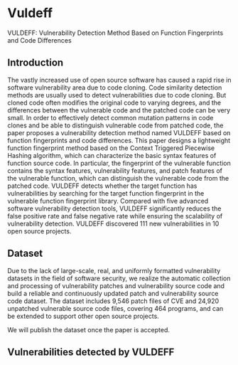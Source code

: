 # Vuldeff
VULDEFF: Vulnerability Detection Method Based on Function Fingerprints and Code Differences
## Introduction
The vastly increased use of open source software has caused a rapid rise in software vulnerability area due to code cloning. Code similarity detection methods are usually used to detect vulnerabilities due to code cloning. But cloned code often modifies the original code to varying degrees, and the differences between the vulnerable code and the patched code can be very small. In order to effectively detect common mutation patterns in code clones and be able to distinguish vulnerable code from patched code, the paper proposes a vulnerability detection method named VULDEFF based on function fingerprints and code differences. This paper designs a lightweight function fingerprint method based on the Context Triggered Piecewise Hashing algorithm, which can characterize the basic syntax features of function source code. In particular, the fingerprint of the vulnerable function contains the syntax features, vulnerability features, and patch features of the vulnerable function, which can distinguish the vulnerable code from the patched code. VULDEFF detects whether the target function has vulnerabilities by searching for the target function fingerprint in the vulnerable function fingerprint library. Compared with five advanced software vulnerability detection tools, VULDEFF significantly reduces the false positive rate and false negative rate while ensuring the scalability of vulnerability detection. VULDEFF discovered 111 new vulnerabilities in 10 open source projects.
## Dataset
Due to the lack of large-scale, real, and uniformly formatted vulnerability datasets in the field of software security, we realize the automatic collection and processing of vulnerability patches and vulnerability source code and build a reliable and continuously updated patch and vulnerability source code dataset. The dataset includes 9,546 patch files of CVE and 24,920 unpatched vulnerable source code files, covering 464 programs, and can be extended to support other open source projects.

We will publish the dataset once the paper is accepted.

## Vulnerabilities detected by VULDEFF

